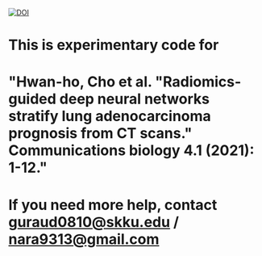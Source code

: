 <a href="https://zenodo.org/badge/latestdoi/291183271"><img src="https://zenodo.org/badge/291183271.svg" alt="DOI"></a>

# This is experimentary code for 
# "Hwan-ho, Cho et al. "Radiomics-guided deep neural networks stratify lung adenocarcinoma prognosis from CT scans." Communications biology 4.1 (2021): 1-12."

# If you need more help, contact guraud0810@skku.edu / nara9313@gmail.com
